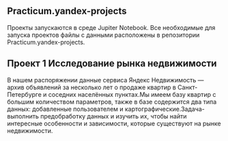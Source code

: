 
  ## Practicum.yandex-projects
Проекты запускаются в среде Jupiter Notebook. Все необходимые для запуска проектов файлы с данными расположены в репозитории Practicum.yandex-projects.
## Проект 1 Исследование рынка недвижимости
В нашем распоряжении данные сервиса Яндекс Недвижимость — архив объявлений за несколько лет о продаже квартир в Санкт-Петербурге и соседних населённых пунктах.Мы имеем базу квартир с большим количеством параметров, также в базе содержится два типа данных: добавленные пользователем и картографические.Задача- выполнить предобработку данных и изучить их, чтобы найти интересные особенности и зависимости, которые существуют на рынке недвижимости.
